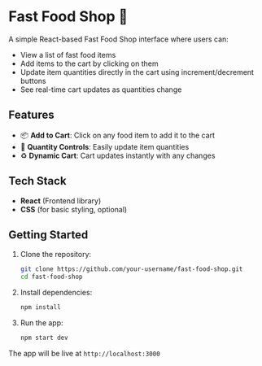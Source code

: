 
# Fast Food Shop 🍔

A simple React-based Fast Food Shop interface where users can:

- View a list of fast food items
- Add items to the cart by clicking on them
- Update item quantities directly in the cart using increment/decrement buttons
- See real-time cart updates as quantities change

## Features

- 📦 **Add to Cart**: Click on any food item to add it to the cart  
- 🔢 **Quantity Controls**: Easily update item quantities  
- ♻️ **Dynamic Cart**: Cart updates instantly with any changes  

## Tech Stack

- **React** (Frontend library)
- **CSS** (for basic styling, optional)

## Getting Started

1. Clone the repository:
   ```bash
   git clone https://github.com/your-username/fast-food-shop.git
   cd fast-food-shop
   ```

2. Install dependencies:
   ```bash
   npm install
   ```

3. Run the app:
   ```bash
   npm start dev
   ```

The app will be live at `http://localhost:3000`


